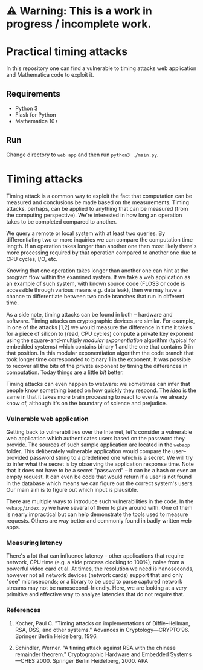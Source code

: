 # ⚠  Warning: This is a work in progress / incomplete work.

# Practical timing attacks
In this repository one can find a vulnerable to timing attacks web application and Mathematica code to exploit it.

## Requirements
* Python 3
* Flask for Python
* Mathematica 10+

## Run
Change directory to `web app` and then run `python3 ./main.py`. 

# Timing attacks
Timing attack is a common way to exploit the fact that computation can be measured and conclusions be made based on the measurements. Timing attacks, perhaps, can be applied to anything that can be measured (from the computing perspective). We're interested in how long an operation takes to be completed compared to another.

We query a remote or local system with at least two queries. By differentiating two or more inquiries we can compare the computation time length. If an operation takes longer than another one then most likely there's more processing required by that operation compared to another one due to CPU cycles, I/O, etc. 

Knowing that one operation takes longer than another one can hint at the program flow within the examined system. If we take a web application as an example of such system, with known source code (FLOSS or code is accessible through various means e.g. data leak), then we may have a chance to differentiate between two code branches that run in different time. 

As a side note, timing attacks can be found in both – hardware and software. Timing attacks on cryptographic devices are similar. For example, in one of the attacks [1,2] we would measure the difference in time it takes for a piece of silicon to (read, CPU cycles) compute a private key exponent using the square-and-multiply *modular exponentiation* algorithm (typical for embedded systems) which contains binary 1 and the one that contains 0 in that position. In this modular exponentiation algorithm the code branch that took longer time corresponded to binary 1 in the exponent. It was possible to recover all the bits of the private exponent by timing the differences in computation. Today things are a little *bit* better.

Timing attacks can even happen to wetware: we sometimes can infer that people know something based on how quickly they respond. The *idea* is the same in that it takes more brain processing to react to events we already know of, although it's on the boundary of science and prejudice.

### Vulnerable web application

Getting back to vulnerabilities over the Internet, let's consider a vulnerable web application which authenticates users based on the password they provide. The sources of such sample application are located in the `webapp` folder. This deliberately vulnerable application would compare the user–provided password string to a predefined one which is a secret. We will try to infer what the secret is by observing the application response time. Note that it does not have to be a secret "password" – it can be a hash or even an empty request. It can even be code that would return if a user is not found in the database which means we can figure out the correct system's users. Our main aim is to figure out which input is plausible.

There are multiple ways to introduce such vulnerabilities in the code. In the `webapp/index.py` we have several of them to play around with. One of them is nearly impractical but can help demonstrate the tools used to measure requests. Others are way better and commonly found in badly written web apps.

### Measuring latency

There's a lot that can influence latency – other applications that require network, CPU time (e.g. a side process clocking to 100%), noise from a powerful video card et al. At times, the resolution we need is nanoseconds, however not all network devices (network cards) support that and only "see" microseconds; or a library to be used to parse captured network streams may not be nanosecond–friendly. Here, we are looking at a very primitive and effective way to analyze latencies that do not require that.

### References

1. Kocher, Paul C. "Timing attacks on implementations of Diffie–Hellman, RSA, DSS, and other systems." Advances in Cryptology—CRYPTO’96. Springer Berlin Heidelberg, 1996.

2. Schindler, Werner. "A timing attack against RSA with the chinese remainder theorem." Cryptographic Hardware and Embedded Systems—CHES 2000. Springer Berlin Heidelberg, 2000. APA	
  
